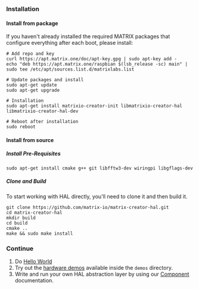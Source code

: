 ### Installation

#### Install from package 

If you haven't already installed the required MATRIX packages that configure everything after each boot, please install:

```language-bash
# Add repo and key
curl https://apt.matrix.one/doc/apt-key.gpg | sudo apt-key add -
echo "deb https://apt.matrix.one/raspbian $(lsb_release -sc) main" | sudo tee /etc/apt/sources.list.d/matrixlabs.list

# Update packages and install
sudo apt-get update
sudo apt-get upgrade

# Installation
sudo apt-get install matrixio-creator-init libmatrixio-creator-hal libmatrixio-creator-hal-dev

# Reboot after installation
sudo reboot
```

#### Install from source

##### Install Pre-Requisites

```language-bash
sudo apt-get install cmake g++ git libfftw3-dev wiringpi libgflags-dev
```

##### Clone and Build

To start working with HAL directly, you'll need to clone it and then build it. 

```language-bash
git clone https://github.com/matrix-io/matrix-creator-hal.git
cd matrix-creator-hal
mkdir build
cd build
cmake ..
make && sudo make install
```

### Continue
1. Do [Hello World](./hello-world.md)
1. Try out the [hardware demos](../examples/hardware-demos.md) available inside the `demos` directory.
1. Write and run your own HAL abstraction layer by using our [Component](../components/) documentation.
